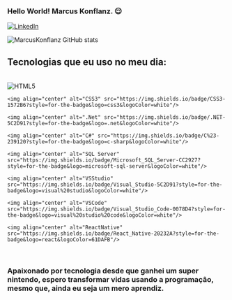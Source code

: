 
### Hello World! Marcus Konflanz. 😌

[![LinkedIn](https://img.shields.io/badge/LinkedIn-0077B5?style=for-the-badge&logo=linkedin&logoColor=black)](https://www.linkedin.com/in/marcus-konflanz/)

![MarcusKonflanz GitHub stats](https://github-readme-stats.vercel.app/api?username=MarcusKonflanz&show_icons=true&theme=dark)


## Tecnologias que eu uso no meu dia:

<div style="display: inline_block"><br/>
    <img align="center" alt="HTML5" src="https://img.shields.io/badge/HTML5-E34F26?style=for-the-badge&logo=html5&logoColor=white"/>

    <img align="center" alt="CSS3" src="https://img.shields.io/badge/CSS3-1572B6?style=for-the-badge&logo=css3&logoColor=white"/>

    <img align="center" alt=".Net" src="https://img.shields.io/badge/.NET-5C2D91?style=for-the-badge&logo=.net&logoColor=white"/>

    <img align="center" alt="C#" src="https://img.shields.io/badge/C%23-239120?style=for-the-badge&logo=c-sharp&logoColor=white"/>

    <img align="center" alt="SQL Server" src="https://img.shields.io/badge/Microsoft_SQL_Server-CC2927?style=for-the-badge&logo=microsoft-sql-server&logoColor=white"/>

    <img align="center" alt="VSStudio" src="https://img.shields.io/badge/Visual_Studio-5C2D91?style=for-the-badge&logo=visual%20studio&logoColor=white"/>

    <img align="center" alt="VSCode" src="https://img.shields.io/badge/Visual_Studio_Code-0078D4?style=for-the-badge&logo=visual%20studio%20code&logoColor=white"/>

    <img align="center" alt="ReactNative" src="https://img.shields.io/badge/React_Native-20232A?style=for-the-badge&logo=react&logoColor=61DAFB"/>
</div><br/>

### Apaixonado por tecnologia desde que ganhei um super nintendo, espero transformar vidas usando a programação, mesmo que, ainda eu seja um mero aprendiz.
